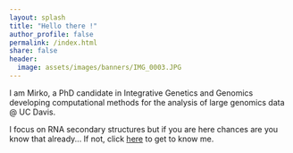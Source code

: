 ```yaml
---
layout: splash
title: "Hello there !"
author_profile: false
permalink: /index.html
share: false
header:
  image: assets/images/banners/IMG_0003.JPG
---
```


I am Mirko, a PhD candidate in Integrative Genetics and Genomics developing computational methods for the analysis of large genomics data @ UC Davis.

I focus on RNA secondary structures but if you are here chances are you know that already... If not, click [here](/pages/about-me.html) to get to know me.
